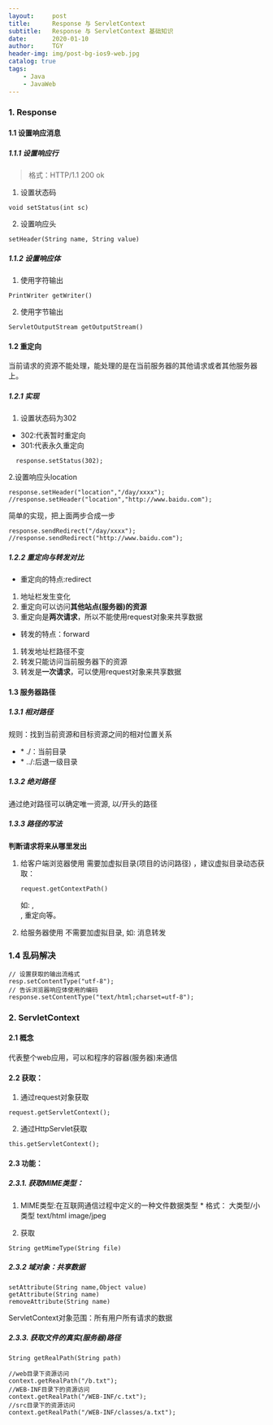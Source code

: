 ```yaml
---
layout:     post
title:      Response 与 ServletContext
subtitle:   Response 与 ServletContext 基础知识
date:       2020-01-10
author:     TGY
header-img: img/post-bg-ios9-web.jpg
catalog: true
tags:
    - Java
    - JavaWeb
---
```

### 1. Response
#### 1.1 设置响应消息
##### 1.1.1 设置响应行
>格式：HTTP/1.1 200 ok

1. 设置状态码
```
void setStatus(int sc)
```
2. 设置响应头
```
setHeader(String name, String value)
```
##### 1.1.2 设置响应体
1. 使用字符输出
```
PrintWriter getWriter()
```
2. 使用字节输出
```
ServletOutputStream getOutputStream()
```
#### 1.2 重定向
当前请求的资源不能处理，能处理的是在当前服务器的其他请求或者其他服务器上。
##### 1.2.1 实现
1. 设置状态码为302
-  302:代表暂时重定向
-  301:代表永久重定向
```
  response.setStatus(302);
```
2.设置响应头location
```
response.setHeader("location","/day/xxxx");
//response.setHeader("location","http://www.baidu.com");
```
简单的实现，把上面两步合成一步
```
response.sendRedirect("/day/xxxx");
//response.sendRedirect("http://www.baidu.com");
```
##### 1.2.2 重定向与转发对比
- 重定向的特点:redirect
1. 地址栏发生变化
2. 重定向可以访问**其他站点(服务器)的资源**
3. 重定向是**两次请求**，所以不能使用request对象来共享数据
- 转发的特点：forward
1. 转发地址栏路径不变
2. 转发只能访问当前服务器下的资源
3. 转发是**一次请求**，可以使用request对象来共享数据
#### 1.3 服务器路径
##### 1.3.1 相对路径
规则：找到当前资源和目标资源之间的相对位置关系
- \* ./：当前目录
- \* ../:后退一级目录

##### 1.3.2 绝对路径
通过绝对路径可以确定唯一资源, 以/开头的路径
##### 1.3.3 路径的写法
**判断请求将来从哪里发出**
1. 给客户端浏览器使用
  需要加虚拟目录(项目的访问路径) ，建议虚拟目录动态获取：
    ```
    request.getContextPath()
    ```
     如:  <a> , <form>,  重定向等。
2. 给服务器使用
不需要加虚拟目录,  如: 消息转发
### 1.4 乱码解决
```
// 设置获取的输出流格式
resp.setContentType("utf-8");
// 告诉浏览器响应体使用的编码
response.setContentType("text/html;charset=utf-8");
```
### 2. ServletContext
#### 2.1 概念
代表整个web应用，可以和程序的容器(服务器)来通信
#### 2.2 获取：
1. 通过request对象获取
```
request.getServletContext();
```
2. 通过HttpServlet获取
```
this.getServletContext();
```

#### 2.3 功能：
##### 2.3.1. 获取MIME类型：
1. MIME类型:在互联网通信过程中定义的一种文件数据类型
			* 格式： 大类型/小类型   text/html		image/jpeg

2. 获取
```
String getMimeType(String file)
```
##### 2.3.2 域对象：共享数据
```
setAttribute(String name,Object value)
getAttribute(String name)
removeAttribute(String name)
```
ServletContext对象范围：所有用户所有请求的数据
##### 2.3.3. 获取文件的真实(服务器)路径
```
String getRealPath(String path)
```
```
//web目录下资源访问
context.getRealPath("/b.txt");
//WEB-INF目录下的资源访问
context.getRealPath("/WEB-INF/c.txt");
//src目录下的资源访问
context.getRealPath("/WEB-INF/classes/a.txt");
```
